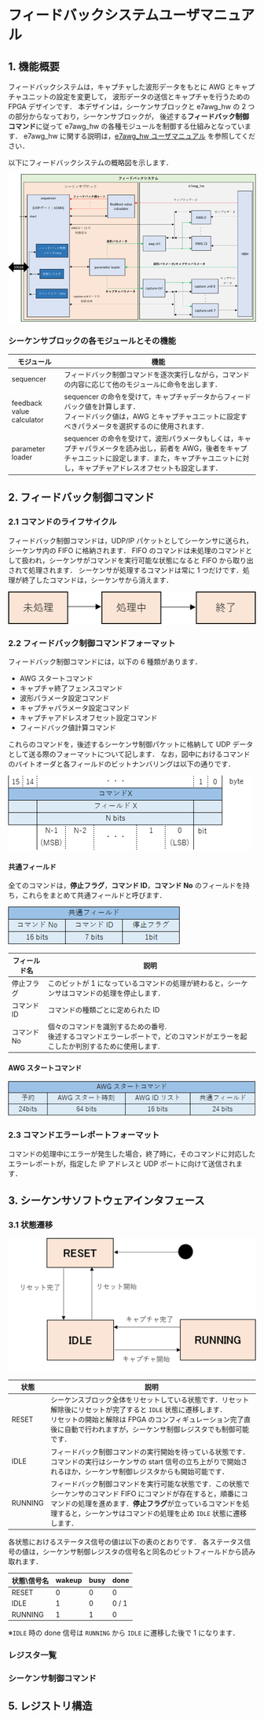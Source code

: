 # フィードバックシステムユーザマニュアル

## 1. 機能概要
フィードバックシステムは，キャプチャした波形データをもとに AWG とキャプチャユニットの設定を変更して，
波形データの送信とキャプチャを行うための FPGA デザインです．
本デザインは，シーケンサブロックと e7awg_hw の 2 つの部分からなっており，シーケンサブロックが，
後述する**フィードバック制御コマンド**に従って e7awg_hw の各種モジュールを制御する仕組みとなっています．
e7awg_hw に関する説明は，[e7awg_hw ユーザマニュアル](./README.md) を参照してください．

以下にフィードバックシステムの概略図を示します．

![FPGA ブロック図](./feedback_figures/fpga_block_diagram.png)


### シーケンサブロックの各モジュールとその機能
|  モジュール  |  機能  |
| ---- | ---- |
| sequencer | フィードバック制御コマンドを逐次実行しながら，コマンドの内容に応じて他のモジュールに命令を出します． |
| feedback value calculator | sequencer の命令を受けて，キャプチャデータからフィードバック値を計算します．<br> フィードバック値は，AWG とキャプチャユニットに設定すべきパラメータを選択するのに使用されます． |
| parameter loader | sequencer の命令を受けて，波形パラメータもしくは，キャプチャパラメータを読み出し，前者を AWG，後者をキャプチャユニットに設定します．また，キャプチャユニットに対し，キャプチャアドレスオフセットも設定します． |



##  2. フィードバック制御コマンド
### 2.1 コマンドのライフサイクル
フィードバック制御コマンドは，UDP/IP パケットとしてシーケンサに送られ，シーケンサ内の FIFO に格納されます．
FIFO のコマンドは未処理のコマンドとして扱われ，シーケンサがコマンドを実行可能な状態になると FIFO から取り出されて処理されます．
シーケンサが処理するコマンドは常に 1 つだけです．処理が終了したコマンドは，シーケンサから消えます．

![コマンド状態遷移](./feedback_figures/cmd_state.png)

### 2.2 フィードバック制御コマンドフォーマット

フィードバック制御コマンドには，以下の 6 種類があります．
- AWG スタートコマンド
- キャプチャ終了フェンスコマンド
- 波形パラメータ設定コマンド
- キャプチャパラメータ設定コマンド
- キャプチャアドレスオフセット設定コマンド
- フィードバック値計算コマンド

これらのコマンドを，後述するシーケンサ制御パケットに格納して UDP データとして送る際のフォーマットについて記します．
なお，図中におけるコマンドのバイトオーダと各フィールドのビットナンバリングは以下の通りです．

![コマンドビットバイト定義](./feedback_figures/cmd_format_def.png)

#### 共通フィールド
全てのコマンドは，**停止フラグ**，**コマンド ID**，**コマンド No** のフィールドを持ち，これらをまとめて共通フィールドと呼びます．

![コマンド共通フィールド](./feedback_figures/cmd_common_fields.png)

| フィールド名 | 説明 |
| ---- | ---- |
| 停止フラグ | このビットが 1 になっているコマンドの処理が終わると，シーケンサはコマンドの処理を停止します． |
| コマンド ID | コマンドの種類ごとに定められた ID |
| コマンド No | 個々のコマンドを識別するための番号. <br>後述するコマンドエラーレポートで，どのコマンドがエラーを起こしたか判別するために使用します. |


#### AWG スタートコマンド
![AWGスタートコマンド](./feedback_figures/awg_start_cmd.png)

###  2.3 コマンドエラーレポートフォーマット
コマンドの処理中にエラーが発生した場合，終了時に，そのコマンドに対応したエラーレポートが，指定した IP アドレスと UDP ポートに向けて送信されます．

##  3. シーケンサソフトウェアインタフェース

### 3.1 状態遷移

![シーケンサ状態遷移](./feedback_figures/sequencer_state.png)

| 状態 | 説明 |
| ---- | ---- |
| RESET | シーケンスブロック全体をリセットしている状態です．リセット解除後にリセットが完了すると `IDLE` 状態に遷移します．<br> リセットの開始と解除は FPGA のコンフィギュレーション完了直後に自動で行われますが，シーケンサ制御レジスタでも制御可能です． |
| IDLE | フィードバック制御コマンドの実行開始を待っている状態です．コマンドの実行はシーケンサの start 信号の立ち上がりで開始されるほか，シーケンサ制御レジスタからも開始可能です．|
| RUNNING | フィードバック制御コマンドを実行可能な状態です．この状態でシーケンサのコマンド FIFO にコマンドが存在すると，順番にコマンドの処理を進めます．**停止フラグ**が立っているコマンドを処理すると，シーケンサはコマンドの処理を止め `IDLE` 状態に遷移します．|

各状態におけるステータス信号の値は以下の表のとおりです．
各ステータス信号の値は，シーケンサ制御レジスタの信号名と同名のビットフィールドから読み取れます．

|  状態\信号名 | wakeup | busy | done |
| ---- | ---- | ---- | ---- |
| RESET   | 0 | 0 | 0  |
| IDLE    | 1 | 0 | 0 / 1|
| RUNNING | 1 | 1 | 0  |

※`IDLE` 時の done 信号は `RUNNING` から `IDLE` に遷移した後で 1 になります．

### レジスタ一覧

### シーケンサ制御コマンド

## 5. レジストリ構造

